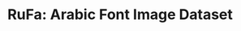 ---
title: 'RuFa: Arabic Font Image Dataset'
layout: post
external_url: 'https://paperswithcode.com/dataset/rufa'
external_site: paperswithcode
---